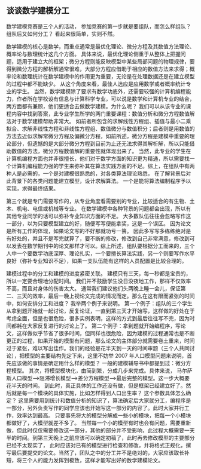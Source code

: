 ## 谈谈数学建模分工

数学建模竞赛是三个人的活动， 参加竞赛的第一步就是要组队，而怎么样组队？ 组队后又如何分工？ 看起来很简单，实则不然。

数学建模的核心是数学，而重点通常是最优化理论、微分方程及其数值方法理论、概率论与数理统计这几个方面。 具体来说，最优化理论侧重于从整体上把握问题，适用于建立大的框架；微分方程则能反映模型中某些局部问题的物理规律，要得到微分方程的解析解通常很难，大部分方程应借助于相应的数值方法来求得；概率论和数理统计在数学建模中的作用更为重要，无论是在处理数据还是在建立模型的过程中都不能缺少。 从这个角度来看，最佳人选应是应用数学或者概率统计专业的学生。 当然，数学建模除了要求有数学功底外，还需要较强的计算机编程能力，作者所在学校设有信息与计算科学专业，可以说是数学和计算机专业的结合，两方面都有兼顾，他们更适合去做数学建模。为什么呢？ 我们可以从该专业的课程内容中找到答案，此专业学生所学的两门重要课程：数值分析和微分方程数值解法对于数学建模帮助非常大。 如前者所包含的求解线性方程组、插值与最小二乘拟合、求解非线性方程和非线性方程组、数值微分与数值积分；后者则是用数值的方法去近似求解常微分方程及偏微分方程，如前所述，微分方程是建模中重要的理论部分，但遗憾的是大部分微分方程到目前为止还无法求得其解析解，所以只能借助数值的方法，微分方程数值解的重要性就体现出来了。 当然，此专业的学生在计算机编程方面也并非很擅长，他们对于数学方面的知识更为精通，所以需要找一个计算机编程能力强的学生来弥补其在算法实践方面的不足。综上，在组队中有两种人是必需的，一个是对建模很熟悉的，对各类算法理论熟悉， 在了解背景后对此背景下的各类问题能建立模型，设计求解算法。 一个是能将算法编制程序予以实现，求得最终结果。

第三个就是专门需要写作的，从专业角度看需要别的专业，比较适合的有生物、土木、机电、电信或机械等专业。 在数学建模中各种背景的问题都会出现，所以有其他专业同学的话可以弥补专业知识方面的不足。 大多数队伍往往会忽略写作这一部分，以为只要模型建立的好，随便写写便能拿奖，这是一个误区。 因为论文是所有工作的体现，如果论文写的不好那就功亏一篑。 因此多写写多练练绝对是有好处的，并且不是写完就算了，要不断的修改，修改到自己非常满意，修改到可以发表在数学期刊中的论文那样才可以。综上所述，组队要根据分工而来的，三个人中一个要数学功底深厚、理论扎实，一个要擅长算法实践，另一个则要写作水平良好（弥补专业知识不足），如果一支队伍能有这样的人员配置是比较合理的。

建模过程中的分工和建模的进度紧密关联。 建模只有三天，每一秒都是宝贵的，所以一定要合理地分配时间。 我们并不鼓励学生没日没夜地工作，那样不仅效率不高，而且对身体的伤害太大。 通常我们建议他们头两晚上睡一会儿，保证第二、三天的效率，最后一晚上视论文完成的情况而定。那么在这有限而紧张的时间中，如何安排分工和进度？ 我举两个例子来说明。 第一个例子：组队的三个学生从拿到题开始就一起讨论，反复论证，一直到第三天才开始写，这样做的好处在于考虑全面，但是也很危险，很多实例表明，这样的方式到最后往往写不完，因为时间都耗在大家反复进行的讨论上了。 第二个例子：拿到题就开始编程序，写论文，这样做似乎节省了很多时间，但同样也很危险，因为建模的过程通常也是不断更正的过程，如果开始的模型有问题，那么论文的主体部分就需要卷土重来，时间过于紧张，难以写出佳作。我们的经验是花半天到一天的时间审题（三个人共同讨论），把模型的主要结构先定下来，这里不妨举 2007 年人口模型问题来说明，首先应该做的事情是确定用什么样的模型？ 一般的建模辅导书中都提到过：微分方程模型。 其次，将模型模块化，由简到繁，分成几步来完成。具体来说， 马尔萨斯人口模型—>阻滞增长模型—>差分方程模型—>最后完整的模型。这一步大概要花半天的时间。 到此时，真正具体的工作还没有做，但是框架已经建立好了。然后就是每一个模块的具体实施，比如怎样得到人口出生率？ 这个参数具体怎么确定？ 这里需要用到统计和数值分析的知识了，算法确定后大家就分工，编程序是一部分，另外负责写作的同学应该也开始写这一部分的内容了。此时大家并行工作，效率达到最高。 只要事先将大的模型分解成一些小的模块，把每一个小模块都做好了，大模型就差不多了。 当然每一个小的模型有时也会有问题，需要重新做，但此时仅仅需要修改这一部分，其他的部分并不受影响，此过程大概需要一天半的时间。到第三天晚上之前应该可以确定初稿了，此时再去修改模型的主要部分已经不太现实了， 此时应该对已有的模型进行检查和修改，并将格式正规化，撰写最后要提交的论文。当然了，团队之中的分工并不是绝对的，大家应该取长补短，将三个人的能力发挥到极致，这样才能写出好的数学建模论文。

